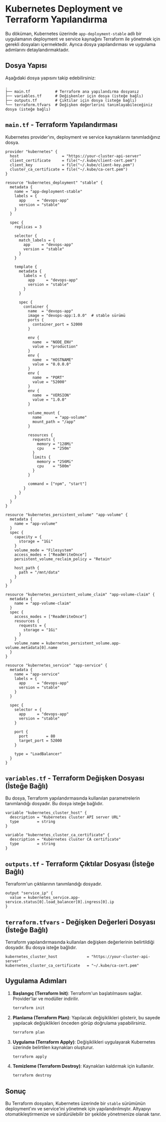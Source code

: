 
# Kubernetes Deployment ve Terraform Yapılandırma

Bu döküman, Kubernetes üzerinde `app-deployment-stable` adlı bir uygulamanın deployment ve service kaynağını Terraform ile yönetmek için gerekli dosyaları içermektedir. Ayrıca dosya yapılandırması ve uygulama adımlarını detaylandırmaktadır.

## Dosya Yapısı

Aşağıdaki dosya yapısını takip edebilirsiniz:

```
.
├── main.tf           # Terraform ana yapılandırma dosyanız
├── variables.tf      # Değişkenler için dosya (isteğe bağlı)
├── outputs.tf        # Çıktılar için dosya (isteğe bağlı)
└── terraform.tfvars  # Değişken değerlerini tanımlayabileceğiniz dosya (isteğe bağlı)
```

## `main.tf` - Terraform Yapılandırması

Kubernetes provider'ını, deployment ve service kaynaklarını tanımladığınız dosya.

```hcl
provider "kubernetes" {
  host                   = "https://your-cluster-api-server"
  client_certificate     = file("~/.kube/client-cert.pem")
  client_key             = file("~/.kube/client-key.pem")
  cluster_ca_certificate = file("~/.kube/ca-cert.pem")
}

resource "kubernetes_deployment" "stable" {
  metadata {
    name = "app-deployment-stable"
    labels = {
      app     = "devops-app"
      version = "stable"
    }
  }

  spec {
    replicas = 3

    selector {
      match_labels = {
        app     = "devops-app"
        version = "stable"
      }
    }

    template {
      metadata {
        labels = {
          app     = "devops-app"
          version = "stable"
        }
      }

      spec {
        container {
          name  = "devops-app"
          image = "devops-app:1.0.0"  # stable sürümü
          ports {
            container_port = 52000
          }

          env {
            name  = "NODE_ENV"
            value = "production"
          }
          env {
            name  = "HOSTNAME"
            value = "0.0.0.0"
          }
          env {
            name  = "PORT"
            value = "52000"
          }
          env {
            name  = "VERSION"
            value = "1.0.0"
          }

          volume_mount {
            name      = "app-volume"
            mount_path = "/app"
          }

          resources {
            requests {
              memory = "128Mi"
              cpu    = "250m"
            }
            limits {
              memory = "256Mi"
              cpu    = "500m"
            }
          }

          command = ["npm", "start"]
        }
      }
    }
  }
}

resource "kubernetes_persistent_volume" "app-volume" {
  metadata {
    name = "app-volume"
  }
  spec {
    capacity = {
      storage = "1Gi"
    }
    volume_mode = "Filesystem"
    access_modes = ["ReadWriteOnce"]
    persistent_volume_reclaim_policy = "Retain"

    host_path {
      path = "/mnt/data"
    }
  }
}

resource "kubernetes_persistent_volume_claim" "app-volume-claim" {
  metadata {
    name = "app-volume-claim"
  }
  spec {
    access_modes = ["ReadWriteOnce"]
    resources {
      requests = {
        storage = "1Gi"
      }
    }
    volume_name = kubernetes_persistent_volume.app-volume.metadata[0].name
  }
}

resource "kubernetes_service" "app-service" {
  metadata {
    name = "app-service"
    labels = {
      app     = "devops-app"
      version = "stable"
    }
  }

  spec {
    selector = {
      app     = "devops-app"
      version = "stable"
    }

    port {
      port        = 80
      target_port = 52000
    }

    type = "LoadBalancer"
  }
}
```

## `variables.tf` - Terraform Değişken Dosyası (İsteğe Bağlı)

Bu dosya, Terraform yapılandırmasında kullanılan parametrelerin tanımlandığı dosyadır. Bu dosya isteğe bağlıdır.

```hcl
variable "kubernetes_cluster_host" {
  description = "Kubernetes cluster API server URL"
  type        = string
}

variable "kubernetes_cluster_ca_certificate" {
  description = "Kubernetes cluster CA certificate"
  type        = string
}
```

## `outputs.tf` - Terraform Çıktılar Dosyası (İsteğe Bağlı)

Terraform'un çıktılarının tanımlandığı dosyadır.

```hcl
output "service_ip" {
  value = kubernetes_service.app-service.status[0].load_balancer[0].ingress[0].ip
}
```

## `terraform.tfvars` - Değişken Değerleri Dosyası (İsteğe Bağlı)

Terraform yapılandırmasında kullanılan değişken değerlerinin belirtildiği dosyadır. Bu dosya isteğe bağlıdır.

```hcl
kubernetes_cluster_host             = "https://your-cluster-api-server"
kubernetes_cluster_ca_certificate   = "~/.kube/ca-cert.pem"
```

## Uygulama Adımları

1. **Başlangıç (Terraform Init)**: Terraform'un başlatılmasını sağlar. Provider'lar ve modüller indirilir.

   ```bash
   terraform init
   ```

2. **Planlama (Terraform Plan)**: Yapılacak değişiklikleri gösterir, bu sayede yapılacak değişiklikleri önceden görüp doğrulama yapabilirsiniz.

   ```bash
   terraform plan
   ```

3. **Uygulama (Terraform Apply)**: Değişiklikleri uygulayarak Kubernetes üzerinde belirtilen kaynakları oluşturur.

   ```bash
   terraform apply
   ```

4. **Temizleme (Terraform Destroy)**: Kaynakları kaldırmak için kullanılır.

   ```bash
   terraform destroy
   ```

## Sonuç

Bu Terraform dosyaları, Kubernetes üzerinde bir `stable` sürümünün deployment'ını ve service'ini yönetmek için yapılandırılmıştır. Altyapıyı otomatikleştirmenize ve sürdürülebilir bir şekilde yönetmenize olanak tanır.
